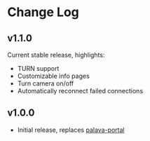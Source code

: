 # Change Log

## v1.1.0

Current stable release, highlights:

- TURN support
- Customizable info pages
- Turn camera on/off
- Automatically reconnect failed connections

## v1.0.0

- Initial release, replaces [palava-portal](https://github.com/palavatv/palava-portal)

